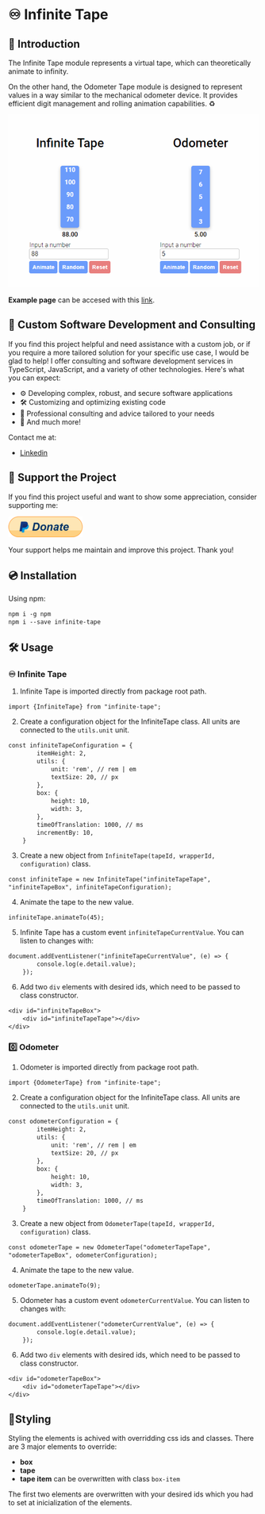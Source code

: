 # :infinity: Infinite Tape

## 👋 Introduction

The Infinite Tape module represents a virtual tape, which can theoretically animate to infinity. 

On the other hand, the Odometer Tape module is designed to represent values in a way similar to the mechanical odometer device. It provides efficient digit management and rolling animation capabilities. :recycle: 

![Infinite Tape](/assets/infinite-tape.png)

**Example page** can be accesed with this [link](https://maaticlang.github.io/infinite-tape/).

## :wrench: Custom Software Development and Consulting

If you find this project helpful and need assistance with a custom job, or if you require a more tailored solution for your specific use case, I would be glad to help!
I offer consulting and software development services in TypeScript, JavaScript, and a variety of other technologies. Here's what you can expect:

- :gear: Developing complex, robust, and secure software applications
- :hammer_and_wrench: Customizing and optimizing existing code
- 📖 Professional consulting and advice tailored to your needs
- :stars: And much more!

Contact me at:
- [Linkedin](https://www.linkedin.com/in/matic-lang-54ab27240/)

## :blue_heart: Support the Project

If you find this project useful and want to show some appreciation, consider supporting me:

<a target="_blank" rel="noopener noreferrer" href="https://www.paypal.com/donate/?hosted_button_id=FCQWFWXQY6RCY"><img src="/assets/paypal-donate.png" alt="Image description" width="150"></a>

Your support helps me maintain and improve this project. Thank you!

## :cd: Installation

Using npm:

```
npm i -g npm
npm i --save infinite-tape
```

## :hammer_and_wrench: Usage

### ♾️ Infinite Tape

1. Infinite Tape is imported directly from package root path.

```
import {InfiniteTape} from "infinite-tape";
```

2. Create a configuration object for the InfiniteTape class. All units are connected to the `utils.unit` unit.

```
const infiniteTapeConfiguration = {
        itemHeight: 2,
        utils: {
            unit: 'rem', // rem | em
            textSize: 20, // px
        },
        box: {
            height: 10,
            width: 3,
        },
        timeOfTranslation: 1000, // ms
        incrementBy: 10,
    }
```

3. Create a new object from `InfiniteTape(tapeId, wrapperId, configuration)` class.

```
const infiniteTape = new InfiniteTape("infiniteTapeTape", "infiniteTapeBox", infiniteTapeConfiguration);
```

4. Animate the tape to the new value.

```
infiniteTape.animateTo(45);
```

5. Infinite Tape has a custom event `infiniteTapeCurrentValue`. You can listen to changes with:

```
document.addEventListener("infiniteTapeCurrentValue", (e) => {
        console.log(e.detail.value);
    });
```

6. Add two `div` elements with desired ids, which need to be passed to class constructor.

```
<div id="infiniteTapeBox">
    <div id="infiniteTapeTape"></div>
</div>
```

### 0️⃣ Odometer

1. Odometer is imported directly from package root path.

```
import {OdometerTape} from "infinite-tape";
```

2. Create a configuration object for the InfiniteTape class. All units are connected to the `utils.unit` unit.

```
const odometerConfiguration = {
        itemHeight: 2,
        utils: {
            unit: 'rem', // rem | em
            textSize: 20, // px
        },
        box: {
            height: 10,
            width: 3,
        },
        timeOfTranslation: 1000, // ms
    }
```

3. Create a new object from `OdometerTape(tapeId, wrapperId, configuration)` class.

```
const odometerTape = new OdometerTape("odometerTapeTape", "odometerTapeBox", odometerConfiguration);
```

4. Animate the tape to the new value.

```
odometerTape.animateTo(9);
```

5. Odometer has a custom event `odometerCurrentValue`. You can listen to changes with:

```
document.addEventListener("odometerCurrentValue", (e) => {
        console.log(e.detail.value);
    });
```

6. Add two `div` elements with desired ids, which need to be passed to class constructor.

```
<div id="odometerTapeBox">
    <div id="odometerTapeTape"></div>
</div>
```

## 🎨Styling

Styling the elements is achived with overridding css ids and classes. There are 3 major elements to override:
- **box**
- **tape**
- **tape item** can be overwritten with class `box-item`

The first two elements are overwritten with your desired ids which you had to set at inicialization of the elements.
